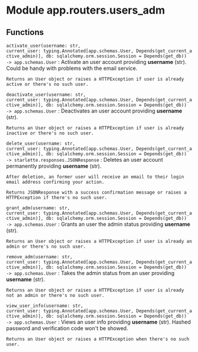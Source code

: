 Module app.routers.users_adm
============================

Functions
---------

    
`activate_user(username: str, current_user: typing.Annotated[app.schemas.User, Depends(get_current_active_admin)], db: sqlalchemy.orm.session.Session = Depends(get_db)) ‑> app.schemas.User`
:   Activate an user account providing **username** (str).
    Could be handy with problems with the email service.
    
    Returns an User object or raises a HTTPException if user is already active or there's no such user.

    
`deactivate_user(username: str, current_user: typing.Annotated[app.schemas.User, Depends(get_current_active_admin)], db: sqlalchemy.orm.session.Session = Depends(get_db)) ‑> app.schemas.User`
:   Deactivates an user account providing **username** (str).
    
    Returns an User object or raises a HTTPException if user is already inactive or there's no such user.

    
`delete_user(username: str, current_user: typing.Annotated[app.schemas.User, Depends(get_current_active_admin)], db: sqlalchemy.orm.session.Session = Depends(get_db)) ‑> starlette.responses.JSONResponse`
:   Deletes an user account permanently providing **username** (str).
    
    After deletion, an former user will receive an email to their login email address confirming your action.
    
    Returns JSONResponse with a success confirmation message or raises a HTTPException if there's no such user.

    
`grant_adm(username: str, current_user: typing.Annotated[app.schemas.User, Depends(get_current_active_admin)], db: sqlalchemy.orm.session.Session = Depends(get_db)) ‑> app.schemas.User`
:   Grants an user the admin status providing **username** (str). 
    
    Returns an User object or raises a HTTPException if user is already an admin or there's no such user.

    
`remove_adm(username: str, current_user: typing.Annotated[app.schemas.User, Depends(get_current_active_admin)], db: sqlalchemy.orm.session.Session = Depends(get_db)) ‑> app.schemas.User`
:   Takes the admin status from an user providing **username** (str).
    
    Returns an User object or raises a HTTPException if user is already not an admin or there's no such user.

    
`view_user_info(username: str, current_user: typing.Annotated[app.schemas.User, Depends(get_current_active_admin)], db: sqlalchemy.orm.session.Session = Depends(get_db)) ‑> app.schemas.User`
:   Views an user info providing **username** (str). 
    Hashed password and verification code won't be showed.
    
    Returns an User object or raises a HTTPException when there's no such user.